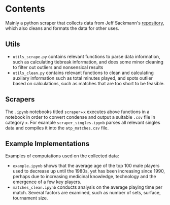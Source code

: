 # Contents
Mainly a python scraper that collects data from Jeff Sackmann's [repository](https://github.com/JeffSackmann/tennis_atp), which also cleans and formats the data for other uses.
## Utils
- `utils_scrape.py` contains relevant functions to parse data information, such as calculating tiebreak information, and does some minor cleaning to filter out outliers and nonsensical results
- `utils_clean.py` contains relevant functions to clean and calculating auxilary information such as total minutes played, and spots outlier based on calculations, such as matches that are too short to be feasible.

## Scrapers
The `.ipynb` notebooks titled `scraper`+`x` executes above functions in a notebook in order to convert condense and output a suitable `.csv` file in category `x`.
For example `scraper_singles.ipynb` parses all relevant singles data and compiles it into the `atp_matches.csv` file.

## Example Implementations
Examples of computations used on the collected data:
- `example.ipynb` shows that the average age of the top 100 male players used to decrease up until the 1980s, yet has been increasing since 1990, perhaps due to increasing medicinal knowledge, technology and the emergence of a few key players.
- `matches_clean.ipynb` conducts analysis on the average playing time per match. Several factors are examined, such as number of sets, surface, tournament size.
